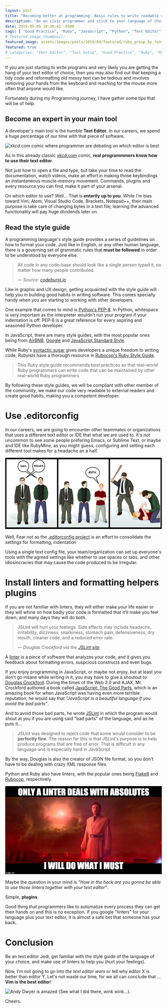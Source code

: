 ```yaml
---
layout: post
title: "Becoming better at programming: Basic rules to write readable code"
description: "Be an civic programmer and stick to your language of choice's conventions using editorconfig, style guides and linters."
date: 2019-05-05 18:38:42 -0500 
tags: [ "Good Practice", "Ruby", "JavaScript", "Python", "Text Editor" ]
# featured_image_thumbnail:
featured_image: assets/images/posts/2019/04/featured/ruby_group_by_featured.jpg
featured: true
# categories: "Text Editor", "Tool Setup", "Good Practice", "Ruby", "Python", "Vim", "Atom"
---
```


If you are just starting to write programs and very likely you are getting
the hang of your text editor of choice, then you may also find out that
keeping a tidy code and reformatting old messy text can be tedious and
involves removing your hands from the keyboard and reaching for the mouse
more often that anyone would like.

Fortunately during my Programming journey, I have gather some tips that will
be of help.

## Become an expert in your main tool

A developer's main tool is the humble **Text Editor**. In our careers, we
spend a huge percentage of our time with that piece of software.

![xkcd.com comic where programmer are debating on which editor is best](https://imgs.xkcd.com/comics/real_programmers.png)

As in this already classic [xkcd.com](https://xkcd.com/378/) comic, **real
programmmers know how to use their text editor**.

Not just how to open a file and type, but take your time to read the
documentation, watch videos, make an effort in making those keybindings an
instantaneous muscle-memory movement. Commands, plugins and every resource
you can find, make it part of your arsenal.

On which editor to use? Well... That is **enterily up to you**. While I'm
bias toward Vim; Atom, Visual Studio Code, Brackets, Notepad++, their main
purpose is take care of changing bytes in a text file; learning the advanced
functionality will pay huge dividends later on.

## Read the style guide

A programming language's style guide provides a series of guidelines on how
to format your code. Just like in English, or any other human language, there
is a governing set of grammatic rules that **must be followed** in order to
be understood by everyone else.

> All code in any code-base should look like a single person typed it, no
> matter how many people contributed.
>
>  &mdash; <cite>Source: <a href='https://codeburst.io/5-javascript-style-guides-including-airbnb-github-google-88cbc6b2b7aa'>codeburst.io</a></cite>

Like in graphic and UX design, getting acquainted with the style guide will
help you in building good habits in writing software. This comes specially
handy when you are starting to working with other developers.

One example that comes to mind is [Python's
PEP-8](https://www.python.org/dev/peps/pep-0008/). In Python, whitespace is
very important as the interpreter wouldn't run your program if your
indentation is off. PEP-8 is a great reference for every aspiring and
seasoned Python developer.

In JavaScript, there are many style guides, with the most popular ones being
from [AirBNB](https://github.com/airbnb/javascript),
[Google](https://google.github.io/styleguide/jsguide.html) and [JavaScript
Standard Style](https://github.com/standard/standard).

While Ruby's [syntactic sugar](https://en.wikipedia.org/wiki/Syntactic_sugar)
gives developers a unique freedom to writing code, Rubyists have a thorough
resource in [Rubocop's Ruby Style
Guide](https://github.com/rubocop-hq/ruby-style-guide).

> This Ruby style guide recommends best practices so that real-world Ruby programmers can write code that can be maintained by other real-world Ruby programmers

By following these style guides, we will be compliant with other member of
the community, we make our code very readable to external readers and create
good habits, making you a competent developer.

# Use .editorconfig

In our careers, we are going to encounter other teammates or organizations
that uses a different text editor or IDE that what we are used to. It's not
uncommon to see some people prefering Emacs, or Sublime Text, or maybe and
IDE like RubyMine, as you might guess, configuring and setting each different
tool makes for a headache an a half.

![Mac vs PC parody image Tabs vs Spaces](/assets/images/posts/2019/05/tabs_v_spaces.png)

Well, Fear not as the [.editorconfig project](https://editorconfig.org/) is
an effort to consolidate the settings for formatting, indentation

Using a single text config file, your team/organization can set up everyone's tools with the agreed settings like whether to use spaces or tabs, and other idiosincracies that may cause the code produced to be irregular.

# Install linters and formatting helpers plugins

If you are not familiar with linters, they will either make your life easier or they will whine on how badly your code is formatted that it'll make you feel down, and many days they will do both.

> JSLint will hurt your feelings. Side effects may include headache, irritability, dizziness, snarkiness, stomach pain, defensiveness, dry mouth, cleaner code, and a reduced error rate.
>
>  &mdash; <cite>Douglas Crockford via the <a href='https://www.jslint.com/help.html'>JSLint site</a></cite>

A [linter](https://en.wikipedia.org/wiki/Lint_(software)) is a piece of
software that analyzes your code, and it gives you feedback about formatting
errors, suspcious constructs and even bugs.

If you enjoy programming in JavaScript, or maybe not enjoy, but at least you
don't go insane while writing in it, you may have to give a shoutout to
[Douglas Crockford](http://www.crockford.com/). During the times of the Web
2.0 and AJAX, Mr. Crockford authored a book called [JavaScript: The Good
Parts](https://www.amazon.com/JavaScript-Good-Parts-Douglas-Crockford-dp-0596517742/dp/0596517742/ref=mt_paperback?_encoding=UTF8&me=&qid=),
which is an amazing book for when JavaScript was having even more terrible
reputation; he would say that *"JavaScript is a beautiful language if you
avoid the bad parts"*.

And to avoid those bad parts, he wrote [JSLint](https://www.jslint.com/) in which the program would shout at you if you are using said "bad parts" of the language, and as he puts it...

> JSLint was designed to reject code that some would consider to be **perfectly fine**. The reason for this is that JSLint's purpose is to help produce programs that are free of error. That is difficult in any language and is especially hard in JavaScript

By the way, Douglas is also the creator of JSON file format, so you don't have to be
dealing with crazy XML response files.

Python and Ruby also have linters, with the popular ones being [Flake8](http://flake8.pycqa.org/en/latest/) and
[Rubocop](https://docs.rubocop.org/en/latest/), respectively.

![Obi Wan Kenobi dealing with linters ](/assets/images/posts/2019/05/obi_wan_linter.jpg)

Maybe the question in your mind is *"How in the heck are you gonna be able to
use those linters together with your text editor"*.

Simple, **plugins**.

Good thing that programmers like to automatize every process
they can get their hands on and this is no exception. If you google "linters"
for your language plus your text editor, it is almost a safe bet that someone
has your back.

# Conclusion

Be an text editor Jedi, get familiar with the style guide of the language of your choice, and make use of linters to help you (hurt your feelings).

Now, I'm not going to go into *the text editor wars* or tell why editor X is
better than editor Y. Let's not waste our time, for we all can conclude that
... **Vim is the best editor**!

![Andy Dwyer is amazed](https://media.giphy.com/media/5VKbvrjxpVJCM/giphy.gif)
 (See what I did there, wink wink...).

 Cheers.
